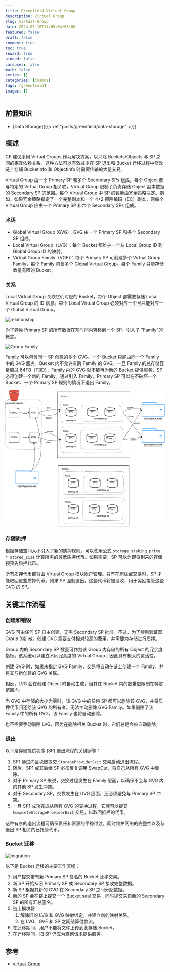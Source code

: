 ```yaml
---
title: Greenfield Virtual Group
description: Virtual Group
slug: virtual-Group
date: 2024-05-10T14:09:04+08:00
featured: false
draft: false
comment: true
toc: true
reward: true
pinned: false
carousel: false
math: false
series: []
categories: [cosmos]
tags: [greenfield]
images: []
---
```


## 前置知识

- [Data Storage]({{< ref "posts/greenfield/data-storage" >}})

## 概述

GF 建议采用 Virtual Groups 作为解决方案，以消除 Buckets/Objects 与 SP 之间的相互依赖关系。这种方法可以有效减少在 SP 退出和 Bucket 迁移过程中修改链上存储 BucketInfo 和 ObjectInfo 时需要传输的大量交易。

Virtual Group 由一个 Primary SP 和多个 Secondary SPs 组成。每个 Object 都与特定的 Virtual Group 相关联，Virtual Group 限制了负责存储 Object 副本数据的 Secondary SP 的范围。每个 Virtual Group 中 SP 的数量由冗余策略决定。例如，如果冗余策略指定了一个完整副本和一个 4+2 擦除编码（EC）副本，则每个 Virtual Group 应由一个 Primary SP 和六个 Secondary SPs 组成。

### 术语

- Global Virtual Group (GVG)：GVG 由一个 Primary SP 和多个 Secondary SP 组成。
- Local Virtual Group（LVG）：每个 Bucket 都维护一个从 Local Group ID 到 Global Group ID 的映射。
- Virtual Group Family（VGF）：每个 Primary SP 可创建多个 Virtual Group Family，每个 Family 包含多个 Global Virtual Group。每个 Family 只能存储数量有限的 Bucket。

### 关系

Local Virtual Group 关联它们对应的 Bucket，每个 Object 都需要存储 Local Virtual Group 的 ID 信息。每个 Local Virtual Group 必须对应一个且只能对应一个 Global Virtual Group。

![relationship](https://docs.bnbchain.org/greenfield-docs/assets/images/12-Greenfield-VirtualGroup-c13cd82770cd4a47ffe2220ec7121683.png)

为了避免 Primary SP 的所有数据在短时间内转移到一个 SP，引入了 "Family"的概念。

![Group Family](https://docs.bnbchain.org/greenfield-docs/assets/images/13-Greenfield-VirtualGroupFamily-d195312db08ea552c5874f2edd25ec90.png)

Family 可以包含同一 SP 创建的多个 GVG。一个 Bucket 只能由同一个 Family 中的 GVG 服务，Bucket 内不允许有跨 Family 的 GVG。一旦 Family 的总存储容量超过 64TB（TBD），Family 内的 GVG 就不能再为新的 Bucket 提供服务，SP 必须创建一个新的 Family。通过引入 Family，Primary SP 可以在不破坏一个 Bucket、一个 Primary SP 规则的情况下退出 Family。

![Family-relationship](image/relationship.png)

### 存储质押

根据存储空间大小引入了新的质押规则。可以使用公式 `storage_staking_price * stored_size` 计算所需的最低质押代币。如果需要，SP 可以为即将到来的存储预预先质押代币。

所有质押代币都将由 Virtual Group 模块账户管理。只有在删除或交换时，SP 才能取回这些质押代币。如果 SP 强制退出，这些代币将被没收，用于奖励接管这些 GVG 的 SP。

## 关键工作流程

### 创建和销毁

GVG 可由任何 SP 自主创建，无需 Secondary SP 批准。不过，为了控制验证器 Group 的扩散，创建 GVG 需要支付相对较高的费用，并需要为存储进行质押。

Group 内的 Secondary SP 数量可作为该 Group 内存储的所有 Object 的冗余度指标。该系统可以建立不同冗余度的 Virtual Group，因此具有极大的灵活性。

创建 GVG 时，如果未指定 GVG Family，交易将自动在链上创建一个 Family，并将其与新创建的 GVG 关联。

相反，LVG 会在创建 Object 时自动生成，但其在 Bucket 内的数量应限制在特定范围内。

当 GVG 中存储的大小为零时，该 GVG 中的任何 SP 都可以删除该 GVG，并将质押代币归还给该 GVG 的所有者。无法主动删除 GVG Family。如果删除了该 Family 中的所有 GVG，该 Family 也将自动删除。

也不需要手动删除 LVG，因为在删除相关 Bucket 时，它们总是会被自动删除。

### 退出

以下是存储提供程序 (SP) 退出流程的关键步骤：

1. SP1 通过向区块链提交 `StorageProviderExit` 交易启动退出流程。
2. 随后，SP1 或其后继 SP 必须反复调用 SwapOut，将自己从所有 GVG 中删除。
3. 对于 Primary SP 来说，交换过程发生在 Family 层面，以确保不会与 GVG 内的其他 SP 发生冲突。
4. 对于 Secondary SP，交换发生在 GVG 层面，还必须避免与 Primary SP 冲突。
5. 一旦 SP1 成功完成从所有 GVG 的交换过程，它就可以提交 `CompleteStorageProviderExit` 交易，以取回抵押的代币。

这种有序的退出流程可确保责任和资源的平稳过渡，同时维护网络的完整性以及与退出 SP 相关的已托管代币。

### Bucket 迁移

![migration](https://docs.bnbchain.org/greenfield-docs/assets/images/14-Greenfield-Bucket-Migration-bb0d1def2411f12eae31bc91cfc57463.png)

以下是 Bucket 迁移的主要工作流程：

1. 用户提交带有新 Primary SP 签名的 Bucket 迁移交易。
2. 新 SP 开始从旧 Primary SP 或 Secondary SP 接收完整数据。
3. 新 SP 根据其新的 GVG 在 Secondary SP 之间分配数据。
4. 新的 SP 会在链上提交一个 Bucket seal 交易，同时提交来自新的 Secondary SP 的所有汇总签名。
5. 链上模块将
   1. 解除旧的 LVG 和 GVG 映射绑定，并建立新的映射关系。
   2. 在 LVG、GVF 和 SP 之间结算付款流。
6. 在迁移期间，用户不能将文件上传到此存储 Bucket。
7. 在迁移期间，旧 SP 仍应为查询请求提供服务。

## 参考

- [virtual-Group](https://docs.bnbchain.org/greenfield-docs/docs/guide/greenfield-blockchain/modules/virtual-Group/)
